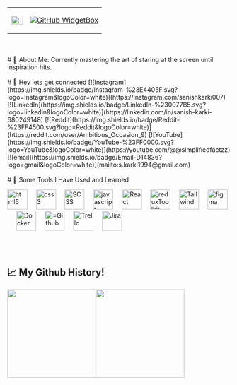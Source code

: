 <div align="center">
  <table>
    <tr>
      <td width="20%">
        <img src="https://i.giphy.com/3NjABnBOieYQE4BpkP.webp" width="100%" style="border: none;" />
      </td>
      <td width="80%" style="border: none;">
<div>

[![GitHub WidgetBox](https://github-widgetbox.vercel.app/api/profile?username=sanishkarkee&data=followers,repositories,stars,commits&theme=metropolis)](https://github.com/sanishkarkee)
</div>
      </td>
    </tr>
  </table>
</div>
<br> <br>
# 💫 About Me:
Currently mastering the art of staring at the screen until inspiration hits. 
<br> <br>
# 💬 Hey lets get connected
[![Instagram](https://img.shields.io/badge/Instagram-%23E4405F.svg?logo=Instagram&logoColor=white)](https://instagram.com/sanishkarki007) [![LinkedIn](https://img.shields.io/badge/LinkedIn-%230077B5.svg?logo=linkedin&logoColor=white)](https://linkedin.com/in/sanish-karki-680249148) [![Reddit](https://img.shields.io/badge/Reddit-%23FF4500.svg?logo=Reddit&logoColor=white)](https://reddit.com/user/Ambitious_Occasion_9) [![YouTube](https://img.shields.io/badge/YouTube-%23FF0000.svg?logo=YouTube&logoColor=white)](https://youtube.com/@@simplifiedfactzz) [![email](https://img.shields.io/badge/Email-D14836?logo=gmail&logoColor=white)](mailto:s.karki1994@gmail.com) 
<br><br>
# 🚀 Some Tools I Have Used and Learned
<p align="left">
<img src="https://cdn.jsdelivr.net/gh/devicons/devicon@latest/icons/html5/html5-plain-wordmark.svg" alt="html5" width="45" height="45" />&nbsp;&nbsp;&nbsp;&nbsp;    
<img src="https://cdn.jsdelivr.net/gh/devicons/devicon@latest/icons/css3/css3-plain-wordmark.svg" alt="css3" width="45" height="45"/>&nbsp;&nbsp;&nbsp;&nbsp; 
<img src="https://cdn.jsdelivr.net/gh/devicons/devicon@latest/icons/sass/sass-original.svg" alt="SCSS" width="45" height="45"/>&nbsp;&nbsp;&nbsp;&nbsp;  
<img src="https://cdn.jsdelivr.net/gh/devicons/devicon@latest/icons/javascript/javascript-plain.svg" alt="javascript" width="45" height="45"/>&nbsp;&nbsp;&nbsp;&nbsp;  
<img src="https://cdn.jsdelivr.net/gh/devicons/devicon@latest/icons/react/react-original.svg"  alt="React" width="45" height="45"/>&nbsp;&nbsp;&nbsp;&nbsp; 
<img src="https://cdn.jsdelivr.net/gh/devicons/devicon@latest/icons/redux/redux-original.svg" alt="reduxToolkit" width="45" height="45"/>&nbsp;&nbsp;&nbsp;&nbsp;  
<img src="https://cdn.jsdelivr.net/gh/devicons/devicon@latest/icons/tailwindcss/tailwindcss-original-wordmark.svg" alt="Tailwind" width="45" height="45"/>&nbsp;&nbsp;&nbsp;&nbsp;
<img src="https://cdn.jsdelivr.net/gh/devicons/devicon@latest/icons/figma/figma-original.svg" alt="figma" width="45" height="45"/>&nbsp;&nbsp;&nbsp;&nbsp; 
<img src="https://cdn.jsdelivr.net/gh/devicons/devicon@latest/icons/docker/docker-original.svg" alt="Docker" width="45" height="45"/>&nbsp;&nbsp;&nbsp;&nbsp;
<img src="https://cdn.jsdelivr.net/gh/devicons/devicon@latest/icons/github/github-original-wordmark.svg" alt="=Github" width="45" height="45"/>&nbsp;&nbsp;&nbsp;&nbsp;  
<img src="https://cdn.jsdelivr.net/gh/devicons/devicon@latest/icons/trello/trello-original-wordmark.svg" alt="Trello" width="45" height="45"/>&nbsp;&nbsp;&nbsp;&nbsp; 
<img src="https://cdn.jsdelivr.net/gh/devicons/devicon@latest/icons/jira/jira-original-wordmark.svg" alt="Jira" width="45" height="45"/>&nbsp;&nbsp;&nbsp;&nbsp;     
</p>
<br><br>
<h2> 📈 My Github History!</h2>
<p align="left">
<div style="display: flex; justify-content: flex-start; align-items: center; ">
  <img src="https://github-readme-stats.vercel.app/api?username=sanishkarkee&show_icons=true&theme=tokyonight" height="200"/>
  <img src="https://github-readme-stats.vercel.app/api/top-langs/?username=sanishkarkee&theme=tokyonight"  height="200"/>
</div>
<p/>
<br><br>


















